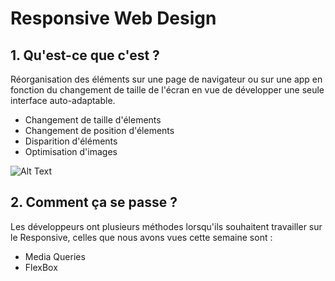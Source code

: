 # **Responsive Web Design**

## 1. Qu'est-ce que c'est ? 

Réorganisation des éléments sur une page de navigateur ou sur une app en fonction du changement de taille de l'écran en vue de développer une seule interface auto-adaptable.

- Changement de taille d'élements
- Changement de position d'élements
- Disparition d'éléments
- Optimisation d'images

![Alt Text](https://www.vervesearch.com/wp-content/uploads/2014/10/blog-01-01.jpg)

## 2. Comment ça se passe ?

Les développeurs ont plusieurs méthodes lorsqu'ils souhaitent travailler sur le Responsive, celles que nous avons vues cette semaine sont :

- Media Queries
- FlexBox
